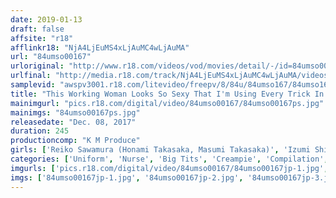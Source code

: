 ```yaml
---
date: 2019-01-13
draft: false
affsite: "r18"
afflinkr18: "NjA4LjEuMS4xLjAuMC4wLjAuMA"
url: "84umso00167"
urloriginal: "http://www.r18.com/videos/vod/movies/detail/-/id=84umso00167"
urlfinal: "http://media.r18.com/track/NjA4LjEuMS4xLjAuMC4wLjAuMA/videos/vod/movies/detail/-/id=84umso00167"
samplevid: "awspv3001.r18.com/litevideo/freepv/8/84u/84umso167/84umso167_dmb_w.mp4"
title: "This Working Woman Looks So Sexy That I'm Using Every Trick In My Book To Have Creampie Sex With Her! 2"
mainimgurl: "pics.r18.com/digital/video/84umso00167/84umso00167ps.jpg"
mainimgs: "84umso00167ps.jpg"
releasedate: "Dec. 08, 2017"
duration: 245
productioncomp: "K M Produce"
girls: ['Reiko Sawamura (Honami Takasaka, Masumi Takasaka)', 'Izumi Shina', 'Arisa Aizawa', 'Maiko Saegimi', 'Anna Mitsuhashi', 'Yuno Kagawa', 'Mizuna Wakatsuki', 'Harua Hoshino', 'Itsuki Maino', 'Hikari Nanahara']
categories: ['Uniform', 'Nurse', 'Big Tits', 'Creampie', 'Compilation', 'Over 4 Hours', 'Hi-Def']
imgurls: ['pics.r18.com/digital/video/84umso00167/84umso00167jp-1.jpg', 'pics.r18.com/digital/video/84umso00167/84umso00167jp-2.jpg', 'pics.r18.com/digital/video/84umso00167/84umso00167jp-3.jpg', 'pics.r18.com/digital/video/84umso00167/84umso00167jp-4.jpg', 'pics.r18.com/digital/video/84umso00167/84umso00167jp-5.jpg', 'pics.r18.com/digital/video/84umso00167/84umso00167jp-6.jpg', 'pics.r18.com/digital/video/84umso00167/84umso00167jp-7.jpg', 'pics.r18.com/digital/video/84umso00167/84umso00167jp-8.jpg', 'pics.r18.com/digital/video/84umso00167/84umso00167jp-9.jpg', 'pics.r18.com/digital/video/84umso00167/84umso00167jp-10.jpg', 'pics.r18.com/digital/video/84umso00167/84umso00167jp-11.jpg', 'pics.r18.com/digital/video/84umso00167/84umso00167jp-12.jpg', 'pics.r18.com/digital/video/84umso00167/84umso00167jp-13.jpg', 'pics.r18.com/digital/video/84umso00167/84umso00167jp-14.jpg', 'pics.r18.com/digital/video/84umso00167/84umso00167jp-15.jpg', 'pics.r18.com/digital/video/84umso00167/84umso00167jp-16.jpg', 'pics.r18.com/digital/video/84umso00167/84umso00167jp-17.jpg', 'pics.r18.com/digital/video/84umso00167/84umso00167jp-18.jpg', 'pics.r18.com/digital/video/84umso00167/84umso00167jp-19.jpg', 'pics.r18.com/digital/video/84umso00167/84umso00167jp-20.jpg']
imgs: ['84umso00167jp-1.jpg', '84umso00167jp-2.jpg', '84umso00167jp-3.jpg', '84umso00167jp-4.jpg', '84umso00167jp-5.jpg', '84umso00167jp-6.jpg', '84umso00167jp-7.jpg', '84umso00167jp-8.jpg', '84umso00167jp-9.jpg', '84umso00167jp-10.jpg', '84umso00167jp-11.jpg', '84umso00167jp-12.jpg', '84umso00167jp-13.jpg', '84umso00167jp-14.jpg', '84umso00167jp-15.jpg', '84umso00167jp-16.jpg', '84umso00167jp-17.jpg', '84umso00167jp-18.jpg', '84umso00167jp-19.jpg', '84umso00167jp-20.jpg']
---
```

